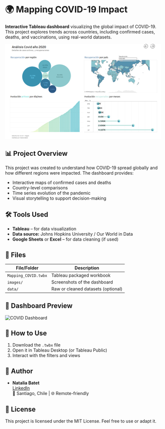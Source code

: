# 🌍 Mapping COVID-19 Impact

**Interactive Tableau dashboard** visualizing the global impact of COVID-19. This project explores trends across countries, including confirmed cases, deaths, and vaccinations, using real-world datasets.

![Dashboard Preview](Images/Dashboard%20image%202.PNG)

## 📊 Project Overview

This project was created to understand how COVID-19 spread globally and how different regions were impacted. The dashboard provides:

- Interactive maps of confirmed cases and deaths
- Country-level comparisons
- Time series evolution of the pandemic
- Visual storytelling to support decision-making

## 🛠️ Tools Used

- **Tableau** – for data visualization
- **Data source:** Johns Hopkins University / Our World in Data
- **Google Sheets** or **Excel** – for data cleaning (if used)

## 📁 Files

| File/Folder         | Description                            |
|---------------------|----------------------------------------|
| `Mapping_COVID.twbx`| Tableau packaged workbook               |
| `images/`           | Screenshots of the dashboard            |
| `data/`             | Raw or cleaned datasets (optional)      |

## 📸 Dashboard Preview

<img src="images/dashboard-full.png" alt="COVID Dashboard" width="800"/>

## 🚀 How to Use

1. Download the `.twbx` file
2. Open it in Tableau Desktop (or Tableau Public)
3. Interact with the filters and views

## 📌 Author

- **Natalia Batet**  
  [LinkedIn](https://www.linkedin.com/in/...)  
  📍 Santiago, Chile | 🌐 Remote-friendly

## 📝 License

This project is licensed under the MIT License. Feel free to use or adapt it.

